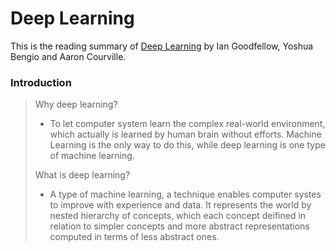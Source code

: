 # Deep Learning

This is the reading summary of [Deep Learning](https://www.amazon.com/Deep-Learning-Adaptive-Computation-Machine/dp/0262035618/ref=asc_df_0262035618/?tag=hyprod-20&linkCode=df0&hvadid=312128454859&hvpos=&hvnetw=g&hvrand=1227255401146736030&hvpone=&hvptwo=&hvqmt=&hvdev=c&hvdvcmdl=&hvlocint=&hvlocphy=9061268&hvtargid=pla-416263148149&psc=1) by Ian Goodfellow, Yoshua Bengio and Aaron Courville.

### Introduction

> Why deep learning? 
>
> * To let computer system learn the complex real-world environment,  which actually is learned by human brain without efforts. Machine Learning is the only way to do this, while deep learning is one type of machine learning.
>
> What is deep learning?
>
> * A type of machine learning, a technique enables computer systes to improve with experience and data. It represents the world by nested hierarchy of concepts, which each concept deifined in relation to simpler concepts and more abstract representations computed in terms of less abstract ones.